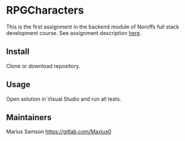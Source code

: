 # RPGCharacters

This is the first assignment in the backend module of Noroffs full stack development course. See assignment description [here](https://github.com/Maxius0/RPGCharacters/blob/master/Project/Assignment%201_CSharp_RPGCharacters.pdf).

## Install

Clone or download repository.

## Usage

Open solution in Visual Studio and run all tests.

## Maintainers

Marius Samson
https://gitlab.com/Maxius0
